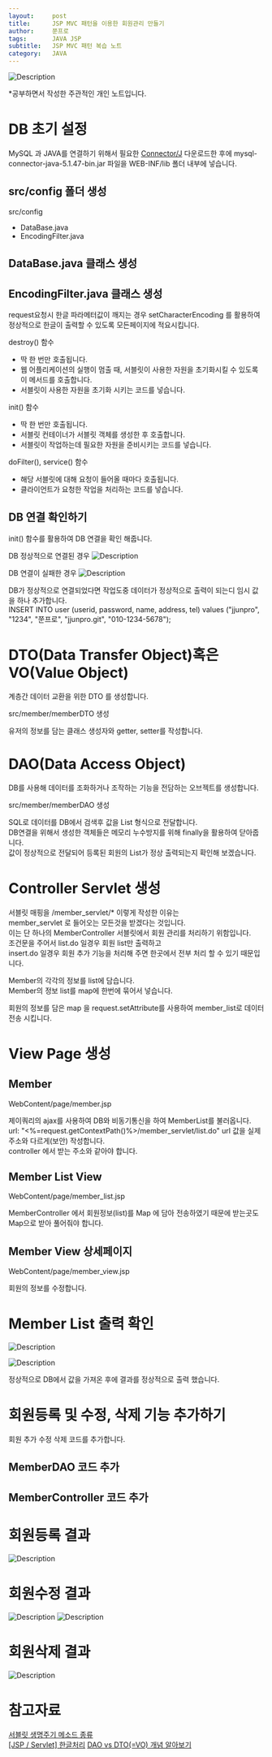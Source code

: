 ```yaml
---
layout:     post
title:      JSP MVC 패턴을 이용한 회원관리 만들기
author:     쭌프로
tags:       JAVA JSP
subtitle:   JSP MVC 패턴 복습 노트
category:   JAVA
---
```


<!-- Start Writing Below in Markdown -->

![Description](https://alalstjr.github.io/jjunpro.github.io/img/java_bg.png)

*공부하면서 작성한 주관적인 개인 노트입니다.

# DB 초기 설정

MySQL 과 JAVA를 연결하기 위해서 필요한 <a href="https://dev.mysql.com/downloads/connector/j/5.1.html">Connector/J</a> 다운로드한 후에
mysql-connector-java-5.1.47-bin.jar 파일을 WEB-INF/lib 폴더 내부에 넣습니다. 

## src/config 폴더 생성

src/config
  - DataBase.java
  - EncodingFilter.java
  
## DataBase.java 클래스 생성

<script src="https://gist.github.com/alalstjr/012b33aff5fcb11020885e68bc48279c.js"></script>

## EncodingFilter.java 클래스 생성

request요청시 한글 파라메터값이 깨지는 경우 setCharacterEncoding 를 활용하여 <br/>
정상적으로 한글이 출력할 수 있도록 모든페이지에 적요시킵니다.

<script src="https://gist.github.com/alalstjr/5d4056717993ffbf7dbcea8cd662c421.js"></script>

destroy() 함수
  - 딱 한 번만 호출됩니다.
  - 웹 어플리케이션의 실행이 멈출 때, 서블릿이 사용한 자원을 초기화시킬 수 있도록 이 메서드를 호출합니다.
  - 서블릿이 사용한 자원을 초기화 시키는 코드를 넣습니다.

init() 함수 
  - 딱 한 번만 호출됩니다.
  - 서블릿 컨테이너가 서블릿 객체를 생성한 후 호출합니다.
  - 서블릿이 작업하는데 필요한 자원을 준비시키는 코드를 넣습니다.
  
doFilter(), service() 함수
  - 해당 서블릿에 대해 요청이 들어올 때마다 호출됩니다.
  - 클라이언트가 요청한 작업을 처리하는 코드를 넣습니다.

## DB 연결 확인하기

init() 함수를 활용하여 DB 연결을 확인 해줍니다.

DB 정상적으로 연결된 경우
![Description](https://alalstjr.github.io/jjunpro.github.io/img/2019-05-09-1.png)

DB 연결이 실패한 경우
![Description](https://alalstjr.github.io/jjunpro.github.io/img/2019-05-09-2.png)

DB가 정상적으로 연결되었다면 작업도중 데이터가 정상적으로 출력이 되는디 임시 값을 하나 추가합니다. <br/>
INSERT INTO user (userid, password, name, address, tel) values ("jjunpro", "1234", "쭌프로", "jjunpro.git", "010-1234-5678");

# DTO(Data Transfer Object)혹은 VO(Value Object)

계층간 데이터 교환을 위한 DTO 를 생성합니다.

src/member/memberDTO 생성

<script src="https://gist.github.com/alalstjr/bf6170d88d61614bd19ddf061cb12863.js"></script>

유저의 정보를 담는 클래스 생성자와 getter, setter를 작성합니다.

# DAO(Data Access Object)

DB를 사용해 데이터를 조화하거나 조작하는 기능을 전담하는 오브젝트를 생성합니다.

src/member/memberDAO 생성

<script src="https://gist.github.com/alalstjr/c57c1feb9d7123c16655d49d13f1b53b.js"></script>

SQL로 데이터를 DB에서 검색후 값을 List 형식으로 전달합니다. <br/>
DB연결을 위해서 생성한 객체들은 메모리 누수방지를 위해 finally을 활용하여 닫아줍니다.<br/>
값이 정상적으로 전달되어 등록된 회원의 List가 정상 출력되는지 확인해 보겠습니다.

# Controller Servlet 생성

<script src="https://gist.github.com/alalstjr/d1d427d3b3a804c217218980c6882d07.js"></script>

서블릿 매핑을 /member_servlet/* 이렇게 작성한 이유는  <br/>
member_servlet 로 들어오는 모든것을 받겠다는 것입니다. <br/>
이는 단 하나의 MemberController 서블릿에서 회원 관리를 처리하기 위함입니다. <br/>
조건문을 주어서 list.do 일경우 회원 list만 출력하고 <br/>
insert.do 일경우 회원 추가 기능을 처리해 주면 한곳에서 전부 처리 할 수 있기 때문입니다.

Member의 각각의 정보를 list에 담습니다.  <br/>
Member의 정보 list를 map에 한번에 묶어서 넣습니다.

회원의 정보를 담은 map 을 request.setAttribute를 사용하여 member_list로 데이터 전송 시킵니다.

# View Page 생성

## Member

WebContent/page/member.jsp

<script src="https://gist.github.com/alalstjr/72a47a805d371337eeb6dd6676914504.js"></script>

제이쿼리의 ajax를 사용하여 DB와 비동기통신을 하여 MemberList를 불러옵니다. <br/>
url: "<%=request.getContextPath()%>/member_servlet/list.do" url 값을 실제 주소와 다르게(보안) 작성합니다. <br/>
controller 에서 받는 주소와 같아야 합니다.

## Member List View

WebContent/page/member_list.jsp

<script src="https://gist.github.com/alalstjr/0dd1185a739c502fa39bedc9876448ec.js"></script>

MemberController 에서 회원정보(list)를 Map 에 담아 전송하였기 때문에
받는곳도 Map으로 받아 풀어줘야 합니다.

## Member View 상세페이지

WebContent/page/member_view.jsp

<script src="https://gist.github.com/alalstjr/62c6de92740d7c53b1cfa115b3b90ad4.js"></script>

회원의 정보를 수정합니다.

# Member List 출력 확인

![Description](https://alalstjr.github.io/jjunpro.github.io/img/2019/05/2019-05-09-3.png)

![Description](https://alalstjr.github.io/jjunpro.github.io/img/2019/05/2019-05-09-4.png)

정상적으로 DB에서 값을 가져온 후에 결과를 정상적으로 출력 했습니다.

# 회원등록 및 수정, 삭제 기능 추가하기

회원 추가 수정 삭제 코드를 추가합니다.

## MemberDAO 코드 추가

<script src="https://gist.github.com/alalstjr/e66da4cc2fd08406f40a49c657d7c851.js"></script>

## MemberController 코드 추가

<script src="https://gist.github.com/alalstjr/7a54aff20995840461c530b5250991e0.js"></script>

# 회원등록 결과

![Description](https://alalstjr.github.io/jjunpro.github.io/img/2019-05-09-5.png)

# 회원수정 결과

![Description](https://alalstjr.github.io/jjunpro.github.io/img/2019/05/2019-05-09-6.png)
![Description](https://alalstjr.github.io/jjunpro.github.io/img/2019/05/2019-05-09-7.png)

# 회원삭제 결과

![Description](https://alalstjr.github.io/jjunpro.github.io/img/2019/05/2019-05-09-8.png)

# 참고자료

<a href="https://uoonleen.tistory.com/60">서블릿 생명주기 메소드 종류</a> <br/>
<a href="http://blog.devez.net/163">[JSP / Servlet] 한글처리</a>
<a href="https://jungwoon.github.io/common%20sense/2017/11/16/DAO-VO-DTO/">DAO vs DTO(=VO) 개념 알아보기</a>
